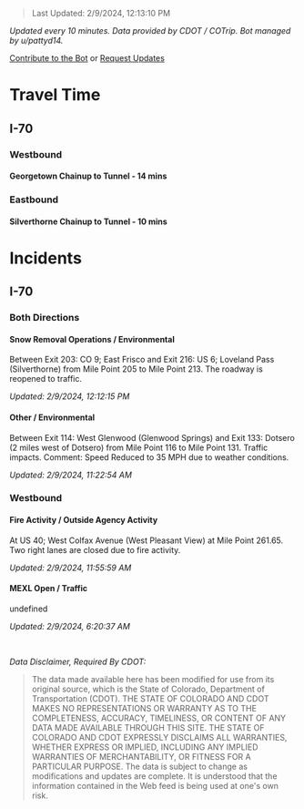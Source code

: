  > Last Updated: 2/9/2024, 12:13:10 PM 

 _Updated every 10 minutes. Data provided by CDOT / COTrip. Bot managed by u/pattyd14._ 

 [Contribute to the Bot](https://github.com/patrickdundas/CoSkiTripDash) or [Request Updates](https://forms.gle/etYQsWx4NZkEZctm9) 

# Travel Time 
## I-70 
### Westbound 
#### Georgetown Chainup to Tunnel - 14 mins 
### Eastbound 
#### Silverthorne Chainup to Tunnel - 10 mins 
# Incidents
## I-70
### Both Directions
#### Snow Removal Operations / Environmental
Between Exit 203: CO 9; East Frisco and Exit 216: US 6; Loveland Pass (Silverthorne) from Mile Point 205 to Mile Point 213. The roadway is reopened to traffic.

_Updated: 2/9/2024, 12:12:15 PM_

#### Other / Environmental
Between Exit 114: West Glenwood (Glenwood Springs) and Exit 133: Dotsero (2 miles west of Dotsero) from Mile Point 116 to Mile Point 131. Traffic impacts. Comment: Speed Reduced to 35 MPH due to weather conditions.

_Updated: 2/9/2024, 11:22:54 AM_

### Westbound
#### Fire Activity / Outside Agency Activity
At US 40; West Colfax Avenue (West Pleasant View) at Mile Point 261.65. Two right lanes are closed due to fire activity.

_Updated: 2/9/2024, 11:55:59 AM_

#### MEXL Open / Traffic
undefined

_Updated: 2/9/2024, 6:20:37 AM_


&nbsp;
&nbsp;
&nbsp;
&nbsp;


_Data Disclaimer, Required By CDOT:_


> The data made available here has been modified for use from its original source, which is the State of Colorado, Department of Transportation (CDOT).  THE STATE OF COLORADO AND CDOT MAKES NO REPRESENTATIONS OR WARRANTY AS TO THE COMPLETENESS, ACCURACY, TIMELINESS, OR CONTENT OF ANY DATA MADE AVAILABLE THROUGH THIS SITE. THE STATE OF COLORADO AND CDOT EXPRESSLY DISCLAIMS ALL WARRANTIES, WHETHER EXPRESS OR IMPLIED, INCLUDING ANY IMPLIED WARRANTIES OF MERCHANTABILITY, OR FITNESS FOR A PARTICULAR PURPOSE.  The data is subject to change as modifications and updates are complete. It is understood that the information contained in the Web feed is being used at one's own risk.
